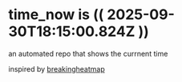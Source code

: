 # time_now is (( 2025-09-30T18:15:00.824Z ))

an automated repo that shows the currnent time

inspired by [breakingheatmap](https://github.com/breakingheatmap/breakingheatmap)